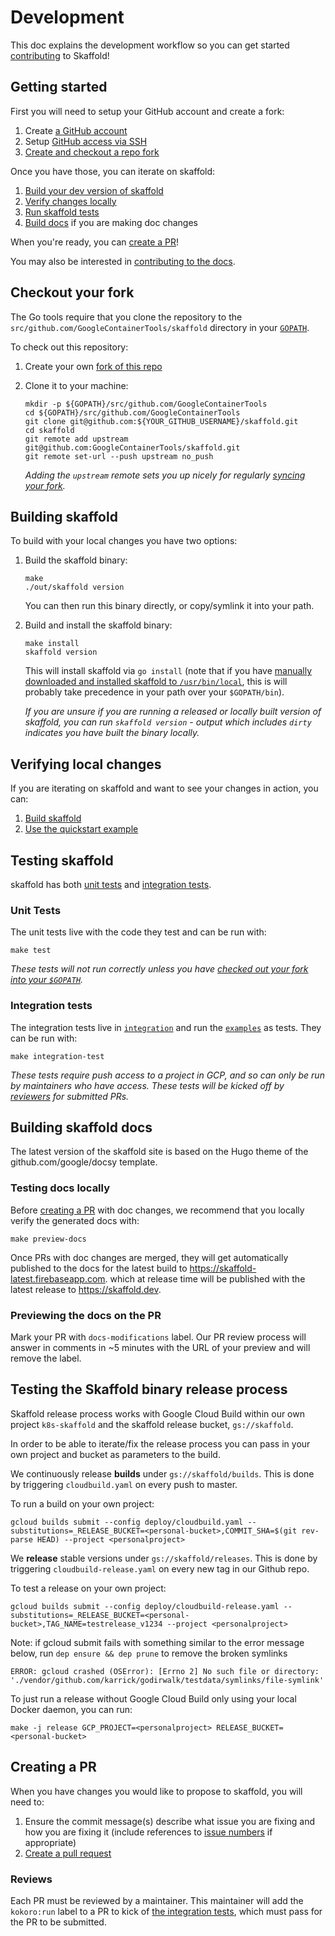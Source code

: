 # Development

This doc explains the development workflow so you can get started
[contributing](CONTRIBUTING.md) to Skaffold!

## Getting started

First you will need to setup your GitHub account and create a fork:

1. Create [a GitHub account](https://github.com/join)
1. Setup [GitHub access via
   SSH](https://help.github.com/articles/connecting-to-github-with-ssh/)
1. [Create and checkout a repo fork](#checkout-your-fork)

Once you have those, you can iterate on skaffold:

1. [Build your dev version of skaffold](#building-skaffold)
1. [Verify changes locally](#verifying-local-changes)
1. [Run skaffold tests](#testing-skaffold)
1. [Build docs](#building-skaffold-docs) if you are making doc changes

When you're ready, you can [create a PR](#creating-a-pr)!

You may also be interested in [contributing to the docs](#contributing-to-skaffold-docs).

## Checkout your fork

The Go tools require that you clone the repository to the `src/github.com/GoogleContainerTools/skaffold` directory
in your [`GOPATH`](https://github.com/golang/go/wiki/SettingGOPATH).

To check out this repository:

1. Create your own [fork of this
  repo](https://help.github.com/articles/fork-a-repo/)

1. Clone it to your machine:

   ```shell
   mkdir -p ${GOPATH}/src/github.com/GoogleContainerTools
   cd ${GOPATH}/src/github.com/GoogleContainerTools
   git clone git@github.com:${YOUR_GITHUB_USERNAME}/skaffold.git
   cd skaffold
   git remote add upstream git@github.com:GoogleContainerTools/skaffold.git
   git remote set-url --push upstream no_push
   ```

   _Adding the `upstream` remote sets you up nicely for regularly [syncing your
   fork](https://help.github.com/articles/syncing-a-fork/)._

## Building skaffold

To build with your local changes you have two options:

1. Build the skaffold binary:

   ```shell
   make
   ./out/skaffold version
   ```

   You can then run this binary directly, or copy/symlink it into your path.

1. Build and install the skaffold binary:

   ```shell
   make install
   skaffold version
   ```

   This will install skaffold via `go install` (note that if you have [manually downloaded
   and installed skaffold to `/usr/bin/local`](README.md#installation), this is will probably
   take precedence in your path over your `$GOPATH/bin`).

   _If you are unsure if you are running a released or locally built version of skaffold, you
   can run `skaffold version` - output which includes `dirty` indicates you have built the
   binary locally._

## Verifying local changes

If you are iterating on skaffold and want to see your changes in action, you can:

1. [Build skaffold](#building-skaffold)
2. [Use the quickstart example](README.md#iterative-development)

## Testing skaffold

skaffold has both [unit tests](#unit-tests) and [integration tests](#integration-tests).

### Unit Tests

The unit tests live with the code they test and can be run with:

```shell
make test
```

_These tests will not run correctly unless you have [checked out your fork into your `$GOPATH`](#checkout-your-fork)._

### Integration tests

The integration tests live in [`integration`](./integration) and run the [`examples`](./examples)
as tests. They can be run with:

```shell
make integration-test
```

_These tests require push access to a project in GCP, and so can only be run
by maintainers who have access. These tests will be kicked off by [reviewers](#reviews)
for submitted PRs._

## Building skaffold docs

The latest version of the skaffold site is based on the Hugo theme of the github.com/google/docsy template.  

### Testing docs locally 

Before [creating a PR](#creating-a-pr) with doc changes, we recommend that you locally verify the
generated docs with:

```shell
make preview-docs
```
Once PRs with doc changes are merged, they will get automatically published to the docs
for the latest build to https://skaffold-latest.firebaseapp.com.
which at release time will be published with the latest release to https://skaffold.dev.

### Previewing the docs on the PR

Mark your PR with `docs-modifications` label. Our PR review process will answer in comments in ~5 minutes with the URL of your preview and will remove the label. 

## Testing the Skaffold binary release process  

Skaffold release process works with Google Cloud Build within our own project `k8s-skaffold` and the skaffold release bucket, `gs://skaffold`. 

In order to be able to iterate/fix the release process you can pass in your own project and bucket as parameters to the build. 

We continuously release **builds** under `gs://skaffold/builds`. This is done by triggering `cloudbuild.yaml` on every push to master. 

To run a build on your own project: 

```
gcloud builds submit --config deploy/cloudbuild.yaml --substitutions=_RELEASE_BUCKET=<personal-bucket>,COMMIT_SHA=$(git rev-parse HEAD) --project <personalproject>
```  

We **release** stable versions under `gs://skaffold/releases`. This is done by triggering `cloudbuild-release.yaml` on every new tag in our Github repo.

To test a release on your own project:
                                                          
```
gcloud builds submit --config deploy/cloudbuild-release.yaml --substitutions=_RELEASE_BUCKET=<personal-bucket>,TAG_NAME=testrelease_v1234 --project <personalproject>
```                                                      

Note: if gcloud submit fails with something similar to the error message below, run `dep ensure && dep prune` to remove the broken symlinks   
```
ERROR: gcloud crashed (OSError): [Errno 2] No such file or directory: './vendor/github.com/karrick/godirwalk/testdata/symlinks/file-symlink'

```

To just run a release without Google Cloud Build only using your local Docker daemon, you can run: 

```
make -j release GCP_PROJECT=<personalproject> RELEASE_BUCKET=<personal-bucket>
``` 

## Creating a PR

When you have changes you would like to propose to skaffold, you will need to:

1. Ensure the commit message(s) describe what issue you are fixing and how you are fixing it
   (include references to [issue numbers](https://help.github.com/articles/closing-issues-using-keywords/)
   if appropriate)
1. [Create a pull request](https://help.github.com/articles/creating-a-pull-request-from-a-fork/)

### Reviews

Each PR must be reviewed by a maintainer. This maintainer will add the `kokoro:run` label
to a PR to kick of [the integration tests](#integration-tests), which must pass for the PR
to be submitted.
